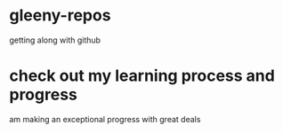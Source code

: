 # gleeny-repos
getting along with github




# check out my learning process and progress

am making an exceptional progress with great deals